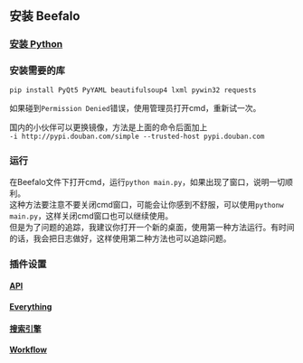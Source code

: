 ## 安装 Beefalo

### [安装 Python](https://www.runoob.com/python3/python3-install.html)

### 安装需要的库
`pip install PyQt5 PyYAML beautifulsoup4 lxml pywin32 requests`  
 
如果碰到`Permission Denied`错误，使用管理员打开cmd，重新试一次。  

国内的小伙伴可以更换镜像，方法是上面的命令后面加上  
`-i http://pypi.douban.com/simple --trusted-host pypi.douban.com` 

### 运行
在Beefalo文件下打开cmd，运行`python main.py`，如果出现了窗口，说明一切顺利。  
这种方法要注意不要关闭cmd窗口，可能会让你感到不舒服，可以使用`pythonw main.py`，这样关闭cmd窗口也可以继续使用。  
但是为了问题的追踪，我建议你打开一个新的桌面，使用第一种方法运行。有时间的话，我会把日志做好，这样使用第二种方法也可以追踪问题。

### 插件设置

#### [API](plugins/api)

#### [Everything](plugins/everything)

#### [搜索引擎](plugins/web_search)

#### [Workflow](plugins/workflow)




